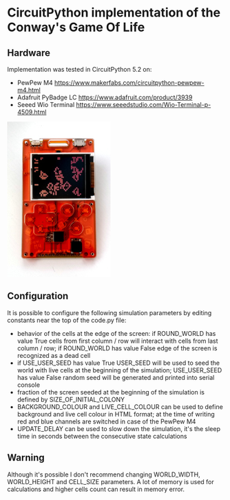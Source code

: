 # CircuitPython implementation of the Conway's Game Of Life

## Hardware

Implementation was tested in CircuitPython 5.2 on:
* PewPew M4 https://www.makerfabs.com/circuitpython-pewpew-m4.html
* Adafruit PyBadge LC https://www.adafruit.com/product/3939
* Seeed Wio Terminal https://www.seeedstudio.com/Wio-Terminal-p-4509.html


![Pew Pew M4](/images/pewpewm4_gol.jpg)

## Configuration

It is possible to configure the following simulation parameters by editing constants near the top of the code.py file:
* behavior of the cells at the edge of the screen: if ROUND_WORLD has value True cells from first column / row will interact with cells from last column / row; if ROUND_WORLD has value False edge of the screen is recognized as a dead cell
* if USE_USER_SEED has value True USER_SEED will be used to seed the world with live cells at the beginning of the simulation; USE_USER_SEED has value False random seed will be generated and printed into serial console
* fraction of the screen seeded at the beginning of the simulation is defined by SIZE_OF_INITIAL_COLONY
* BACKGROUND_COLOUR and LIVE_CELL_COLOUR can be used to define background and live cell colour in HTML format; at the time of writing red and blue channels are switched in case of the PewPew M4
* UPDATE_DELAY can be used to slow down the simulation, it's the sleep time in seconds between the consecutive state calculations

## Warning

Although it's possible I don't recommend changing WORLD_WIDTH, WORLD_HEIGHT and CELL_SIZE parameters. A lot of memory is used for calculations and higher cells count can result in memory error.
